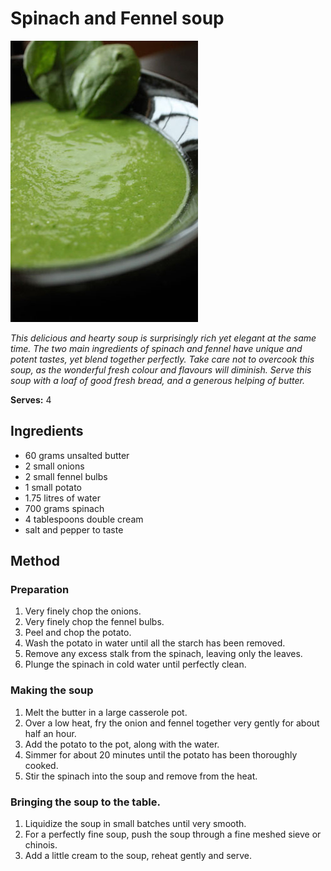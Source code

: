 # Spinach and Fennel soup

![Spinach and Fennel soup](resources/fennel-spinach.jpg)

*This delicious and hearty soup is surprisingly rich yet elegant at the same time. The two main ingredients of spinach and fennel have unique and potent tastes, yet blend together perfectly. Take care not to overcook this soup, as the wonderful fresh colour and flavours will diminish. Serve this soup with a loaf of good fresh bread, and a generous helping of butter.*

**Serves:** 4

## Ingredients
- 60 grams unsalted butter
- 2 small onions
- 2 small fennel bulbs
- 1 small potato
- 1.75 litres of water
- 700 grams spinach
- 4 tablespoons double cream
- salt and pepper to taste

## Method
### Preparation
1. Very finely chop the onions.
1. Very finely chop the fennel bulbs.
1. Peel and chop the potato.
1. Wash the potato in water until all the starch has been removed.
1. Remove any excess stalk from the spinach, leaving only the leaves.
1. Plunge the spinach in cold water until perfectly clean.

### Making the soup
1. Melt the butter in a large casserole pot.
1. Over a low heat, fry the onion and fennel together very gently for about half an hour.
1. Add the potato to the pot, along with the water.
1. Simmer for about 20 minutes until the potato has been thoroughly cooked.
1. Stir the spinach into the soup and remove from the heat.

### Bringing the soup to the table.
1. Liquidize the soup in small batches until very smooth.
1. For a perfectly fine soup, push the soup through a fine meshed sieve or chinois.
1. Add a little cream to the soup, reheat gently and serve.